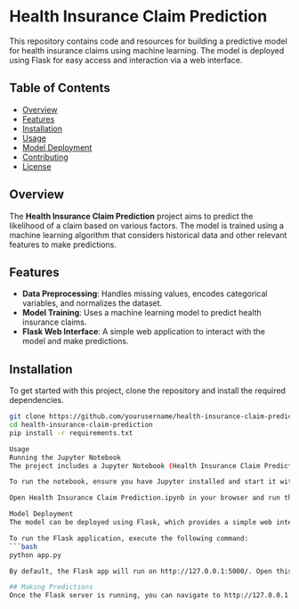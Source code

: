 # Health Insurance Claim Prediction

This repository contains code and resources for building a predictive model for health insurance claims using machine learning. The model is deployed using Flask for easy access and interaction via a web interface.

## Table of Contents
- [Overview](#overview)
- [Features](#features)
- [Installation](#installation)
- [Usage](#usage)
- [Model Deployment](#model-deployment)
- [Contributing](#contributing)
- [License](#license)

## Overview
The **Health Insurance Claim Prediction** project aims to predict the likelihood of a claim based on various factors. The model is trained using a machine learning algorithm that considers historical data and other relevant features to make predictions.

## Features
- **Data Preprocessing**: Handles missing values, encodes categorical variables, and normalizes the dataset.
- **Model Training**: Uses a machine learning model to predict health insurance claims.
- **Flask Web Interface**: A simple web application to interact with the model and make predictions.

## Installation

To get started with this project, clone the repository and install the required dependencies.

```bash
git clone https://github.com/yourusername/health-insurance-claim-prediction.git
cd health-insurance-claim-prediction
pip install -r requirements.txt

Usage
Running the Jupyter Notebook
The project includes a Jupyter Notebook (Health Insurance Claim Prediction.ipynb) that contains the data preprocessing, model training, and evaluation steps.

To run the notebook, ensure you have Jupyter installed and start it with:

Open Health Insurance Claim Prediction.ipynb in your browser and run the cells step by step.

Model Deployment
The model can be deployed using Flask, which provides a simple web interface for making predictions.

To run the Flask application, execute the following command:
```bash
python app.py

By default, the Flask app will run on http://127.0.0.1:5000/. Open this URL in your web browser to access the prediction interface.

## Making Predictions
Once the Flask server is running, you can navigate to http://127.0.0.1:5000/ in your web browser to use the web interface. Enter the required input parameters and click "Predict" to see the model's output.

